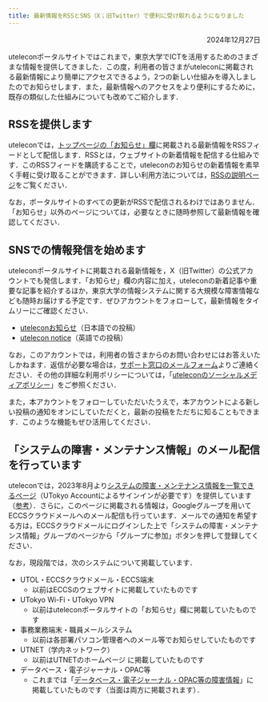 ```yaml
---
title: 最新情報をRSSとSNS（X；旧Twitter）で便利に受け取れるようになりました
---
```


<div style="text-align: right;">2024年12月27日</div>

uteleconポータルサイトではこれまで，東京大学でICTを活用するためのさまざまな情報を提供してきました．この度，利用者の皆さまがuteleconに掲載される最新情報により簡単にアクセスできるよう，2つの新しい仕組みを導入しましたのでお知らせします．また，最新情報へのアクセスをより便利にするために，既存の類似した仕組みについても改めてご紹介します．

## RSSを提供します

uteleconでは，[トップページの「お知らせ」欄](/#notice)に掲載される最新情報をRSSフィードとして配信します．RSSとは，ウェブサイトの新着情報を配信する仕組みです．このRSSフィードを購読することで，uteleconのお知らせの新着情報を素早く手軽に受け取ることができます．詳しい利用方法については，[RSSの説明ページ](/notice/rss)をご覧ください．

なお，ポータルサイトのすべての更新がRSSで配信されるわけではありません．「お知らせ」以外のページについては，必要なときに随時参照して最新情報を確認してください．

## SNSでの情報発信を始めます

uteleconポータルサイトに掲載される最新情報を，X（旧Twitter）の公式アカウントでも発信します．「お知らせ」欄の内容に加え，uteleconの新着記事や重要な記事を紹介するほか，東京大学の情報システムに関する大規模な障害情報なども随時お届けする予定です．ぜひアカウントをフォローして，最新情報をタイムリーにご確認ください．

- [uteleconお知らせ](https://x.com/utelecon_pr)（日本語での投稿）
- [utelecon notice](https://x.com/utelecon_pr_en)（英語での投稿）

なお，このアカウントでは，利用者の皆さまからのお問い合わせにはお答えいたしかねます．返信が必要な場合は，[サポート窓口のメールフォーム](/support/#email-form)よりご連絡ください．その他の詳細な利用ポリシーについては，「[uteleconのソーシャルメディアポリシー](/docs/sns-policy)」をご参照ください．

また，本アカウントをフォローしていただいたうえで，本アカウントによる新しい投稿の通知をオンにしていただくと，最新の投稿をただちに知ることもできます．このような機能もぜひ活用してください．

## 「システムの障害・メンテナンス情報」のメール配信を行っています

uteleconでは，2023年8月より[システムの障害・メンテナンス情報を一覧できるページ](https://univtokyo.sharepoint.com/sites/utokyoaccount/SitePages/service-status.aspx)（UTokyo Accountによるサインインが必要です）を提供しています（[参考](/notice/2023/08-service-status)）．さらに，このページに掲載される情報は，Googleグループを用いてECCSクラウドメールへのメール配信も行っています．メールでの通知を希望する方は，ECCSクラウドメールにログインした上で「システムの障害・メンテナンス情報」グループのページから「グループに参加」ボタンを押して登録してください．

なお，現段階では，次のシステムについて掲載しています．

- UTOL・ECCSクラウドメール・ECCS端末
  - 以前はECCSのウェブサイトに掲載していたものです
- UTokyo Wi-Fi・UTokyo VPN
  - 以前はuteleconポータルサイトの「お知らせ」欄に掲載していたものです
- 事務業務端末・職員メールシステム
  - 以前は各部署パソコン管理者へのメール等でお知らせしていたものです
- UTNET（学内ネットワーク）
  - 以前はUTNETのホームページ に掲載していたものです
- データベース・電子ジャーナル・OPAC等
  - これまでは「[データベース・電子ジャーナル・OPAC等の障害情報](https://www.lib.u-tokyo.ac.jp/ja/library/literacy/user-guide/servicestatus)」に掲載していたものです（当面は両方に掲載されます）．
